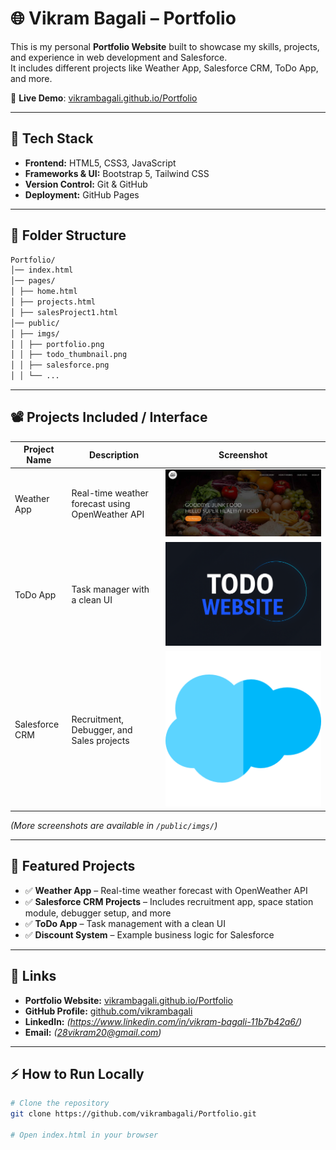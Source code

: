 # 🌐 Vikram Bagali – Portfolio

This is my personal **Portfolio Website** built to showcase my skills, projects, and experience in web development and Salesforce.  
It includes different projects like Weather App, Salesforce CRM, ToDo App, and more.

🔗 **Live Demo**: [vikrambagali.github.io/Portfolio](https://vikrambagali.github.io/Portfolio/)

---

## 🚀 Tech Stack
- **Frontend:** HTML5, CSS3, JavaScript  
- **Frameworks & UI:** Bootstrap 5, Tailwind CSS  
- **Version Control:** Git & GitHub  
- **Deployment:** GitHub Pages  

---

## 📂 Folder Structure
```bash
Portfolio/
│── index.html
│── pages/
│ ├── home.html
│ ├── projects.html
│ ├── salesProject1.html
│── public/
│ ├── imgs/
│ │ ├── portfolio.png
│ │ ├── todo_thumbnail.png
│ │ ├── salesforce.png
│ │ └── ...
```

---

## 📽️ Projects Included / Interface

| Project Name   | Description | Screenshot |
|----------------|-------------|------------|
| Weather App    | Real-time weather forecast using OpenWeather API | ![Weather](public/imgs/screenshot.jpeg) |
| ToDo App       | Task manager with a clean UI | ![ToDo](public/imgs/todo_thumbnail.png) |
| Salesforce CRM | Recruitment, Debugger, and Sales projects | ![Salesforce](public/imgs/salesforce.png) |

*(More screenshots are available in `/public/imgs/`)*

---

## 💼 Featured Projects
- ✅ **Weather App** – Real-time weather forecast with OpenWeather API  
- ✅ **Salesforce CRM Projects** – Includes recruitment app, space station module, debugger setup, and more  
- ✅ **ToDo App** – Task management with a clean UI  
- ✅ **Discount System** – Example business logic for Salesforce  

---

## 🔗 Links
- **Portfolio Website:** [vikrambagali.github.io/Portfolio](https://vikrambagali.github.io/Portfolio/)  
- **GitHub Profile:** [github.com/vikrambagali](https://github.com/vikrambagali)  
- **LinkedIn:** *(https://www.linkedin.com/in/vikram-bagali-11b7b42a6/)*  
- **Email:** *(28vikram20@gmail.com)*  

---

## ⚡ How to Run Locally
```bash
# Clone the repository
git clone https://github.com/vikrambagali/Portfolio.git

# Open index.html in your browser

